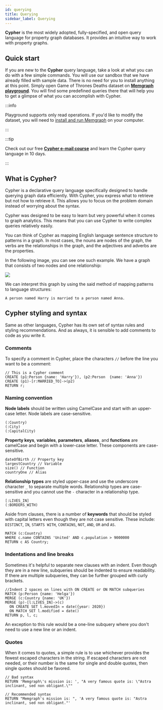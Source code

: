 ```yaml
---
id: querying
title: Querying
sidebar_label: Querying
---
```



**Cypher** is the most widely adopted, fully-specified, and open query language
for property graph databases. It provides an intuitive way to work with property
graphs.

## Quick start

If you are new to the **Cypher** query language, take a look at what you can do
with a few simple commands. You will use our sandbox that we have already filled
with sample data. There is no need for you to install anything at this point.
Simply open Game of Thrones Deaths dataset on [**Memgraph
playground**](https://playground.memgraph.com/sandbox/game-of-thrones-deaths).
You will find some predefined queries there that will help you to get a glimpse
of what you can accomplish with Cypher.

:::info

Playground supports only read operations. If you'd like to modify the dataset,
you will need to [install and run Memgraph](../memgraph/installation) on your
computer.

:::

:::tip

Check out our free [**Cypher e-mail 
course**](https://memgraph.com/learn-cypher-query-language) and learn the Cypher
query language in 10 days.

:::

## What is Cypher?

Cypher is a declarative query language specifically designed to handle querying
graph data efficiently. With Cypher, you express what to retrieve but not how to
retrieve it. This allows you to focus on the problem domain instead of worrying
about the syntax.

Cypher was designed to be easy to learn but very powerful when it comes to graph
analytics. This means that you can use Cypher to write complex queries
relatively easily. 

You can think of Cypher as mapping English language sentence structure to
patterns in a graph. In most cases, the nouns are nodes of the graph, the verbs
are the relationships in the graph, and the adjectives and adverbs are the
properties.

In the following image, you can see one such example. We have a graph that
consists of two nodes and one relationship:

![](data/cypher-query-language/graph-example.png)

We can interpret this graph by using the said method of mapping patterns to
language structures: 

```nocopy
A person named Harry is married to a person named Anna.
```

## Cypher styling and syntax

Same as other languages, Cypher has its own set of syntax rules and styling
recommendations. And as always, it is sensible to add comments to code as you
write it.

### Comments

To specify a comment in Cypher, place the characters `//` before the line you
want to be a comment:

```cypher
// This is a Cypher comment
CREATE (p1:Person {name: 'Harry'}), (p2:Person  {name: 'Anna'})
CREATE (p1)-[r:MARRIED_TO]->(p2)
RETURN r;
```

### Naming convention

**Node labels** should be written using CamelCase and start with an upper-case
letter. Node labels are case-sensitive. 

```nocopy
(:Country)
(:City)
(:CapitalCity)
```

**Property keys**, **variables**, **parameters**, **aliases**, and **functions**
are camelCase and begin with a lower-case letter. These components are
case-sensitive. 

```cypher
dateOfBirth // Property key
largestCountry // Variable
size() // Function
countryOne // Alias
```

**Relationship types** are styled upper-case and use the underscore character
`_` to separate multiple words. Relationship types are case-sensitive and you
cannot use the `-` character in a relationship type.

```cypher
[:LIVES_IN]
(:BORDERS_WITH)
```

Aside from clauses, there is a number of **keywords** that should be styled with
capital letters even though they are not case sensitive. These include:
`DISTINCT`, `IN`, `STARTS WITH`, `CONTAINS`, `NOT`, `AND`, `OR` and `AS`.

```cypher
MATCH (c:Country)
WHERE c.name CONTAINS 'United' AND c.population > 9000000
RETURN c AS Country;
```

### Indentations and line breaks

Sometimes it's helpful to separate new clauses with an indent. Even though they
are in a new line, subqueries should be indented to ensure readability. If there
are multiple subqueries, they can be further grouped with curly brackets.

```cypher
//Indent 2 spaces on lines with ON CREATE or ON MATCH subqueries
MATCH (p:Person {name: 'Helga'})
MERGE (c:Country {name: 'UK'})
MERGE (p)-[l:LIVES_IN]->(c)
  ON CREATE SET l.movedIn = date({year: 2020})
  ON MATCH SET l.modified = date()
RETURN p, l, c;

```

An exception to this rule would be a one-line subquery where you don't need to
use a new line or an indent.

### Quotes

When it comes to quotes, a simple rule is to use whichever provides the fewest
escaped characters in the string. If escaped characters are not needed, or their
number is the same for single and double quotes, then single quotes should be
favored. 

```cypher
// Bad syntax
RETURN 'Memgraph\'s mission is: ', "A very famous quote is: \"Astra inclinant, sed non obligant.\""

// Recommended syntax
RETURN "Memgraph's mission is: ", 'A very famous quote is: "Astra inclinant, sed non obligant."'
```
